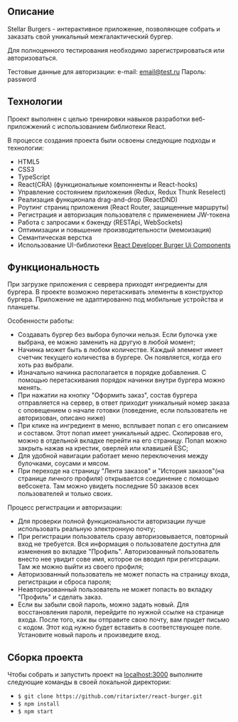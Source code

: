 ## Описание

Stellar Burgers - интерактивное приложение, позволяющее собрать и заказать свой уникальный межгалактический бургер.

Для полноценного тестирования необходимо зарегистрироваться или авторизоваться.

Тестовые данные для авторизации:
e-mail: email@test.ru
Пароль: password

## Технологии

Проект выполнен с целью тренировки навыков разработки веб-приложжений с использованием библиотеки React. 

В процессе создания проекта были освоены следующие подходы и технологии:

- HTML5
- CSS3
- TypeScript
- React(CRA) (функциональные компонненты и React-hooks)
- Управление состоянием приложения (Redux, Redux Thunk Reselect)
- Реализация функционала drag-and-drop (ReactDND)
- Роутинг страниц приложения (React Router, защищенные маршруты)
- Регистрация и авторизация пользователя с применением JW-токена
- Работа с запросами к бэкенду (RESTApi, WebSockets) 
- Оптимизации и повышение производительности (мемоизация)
- Семантическая верстка
- Использование UI-библиотеки [React Developer Burger Ui Components](https://yandex-praktikum.github.io/react-developer-burger-ui-components/docs/)

## Функциональность

При загрузке приложения с севрвера приходят ингредиенты для бургера. В проекте возможно перетаскивать элементы в конструктор бургера. Приложение не адаптированно под мобильные устройства и планшеты.

Особенности работы:

- Создавать бургер без выбора булочки нельзя. Если булочка уже выбрана, ее можно заменить на другую в любой момент;
- Начинка может быть в любом количестве. Каждый элемент имеет счетчик текущего количества в бургере. Он появляется, когда его хоть раз выбрали.
- Изначально начинка располагается в порядке добавления. С помощью перетаскивания порядок начинки внутри бургера можно менять.
- При нажатии на кнопку "Оформить заказ", состав бургера отправляется на сервер, в ответ приходит уникальный номер заказа с оповещением о начале готовки (поведение, если пользователь не авторизован, описано ниже)
- При клике на ингредиент в меню, всплывает попап с его описанием и составом. Этот попап имеет уникальный адрес. Скопировав его, можно в отдельной вкладке перейти на его страницу. Попап можно закрыть нажав на крестик, оверлей или клавишей ESC;
- Для удобной навигации работает меню переключения между булочками, соусами и мясом.
- При переходе на страницу "Лента заказов" и "История заказов"(на странице личного профиля) открывается соединение с помощью вебсокета. Там можно увидеть последние 50 заказов всех пользователей и только своих.

Процесс регистрации и авторизации:

- Для проверки полной функциональности авторизации лучше использовать реальную электронную почту;
- При регистрации пользователь сразу авторизовывается, повторный вход не требуется. Вся информация о пользователе доступна для изменения во вкладке "Профиль". Авторизованный пользователь внесто нее увидит сове имя, которое он вводил при регитсрации. Там же можно выйти из своего профиля;
- Авторизованный пользователь не может попасть на страницу входа, регистрации и сброса пароля;
- Неавторизованный пользователь не может попасть во вкладку "Профиль" и сделать заказ.
- Если вы забыли свой пароль, можно задать новый. Для восстановления пароля, перейдите по нужной ссылке на странице входа. После того, как вы отправите свою почту, вам придет письмо с кодом. Этот код нужно будет вставить в соответствующее поле. Установите новый пароль и произведите вход.


## Сборка проекта

Чтобы собрать и запустить проект на [localhost:3000](http://localhost:3000) выполните следующие команды в своей локальной директории:

- `$ git clone https://github.com/ritarixter/react-burger.git`
- `$ npm install`
- `$ npm start`

